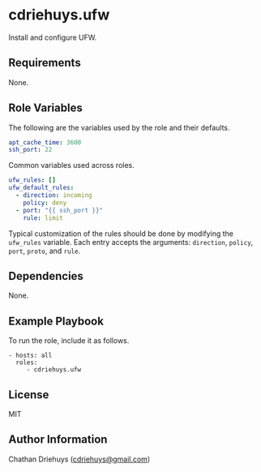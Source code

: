 cdriehuys.ufw
=========

Install and configure UFW.

Requirements
------------

None.

Role Variables
--------------

The following are the variables used by the role and their defaults.

```YAML
apt_cache_time: 3600
ssh_port: 22
```

Common variables used across roles.

```YAML
ufw_rules: []
ufw_default_rules:
  - direction: incoming
    policy: deny
  - port: "{{ ssh_port }}"
    rule: limit
```

Typical customization of the rules should be done by modifying the `ufw_rules` variable. Each entry accepts the arguments: `direction`, `policy`, `port`, `proto`, and `rule`.

Dependencies
------------

None.

Example Playbook
----------------

To run the role, include it as follows.

    - hosts: all
      roles:
         - cdriehuys.ufw

License
-------

MIT

Author Information
------------------

Chathan Driehuys (cdriehuys@gmail.com)
